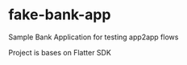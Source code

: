# fake-bank-app
Sample Bank Application for testing app2app flows  

Project is bases on Flatter SDK  

